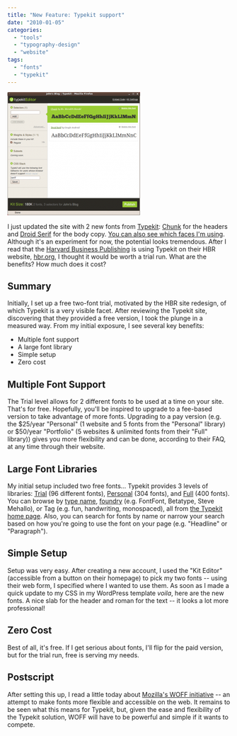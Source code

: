 ```yaml
---
title: "New Feature: Typekit support"
date: "2010-01-05"
categories: 
  - "tools"
  - "typography-design"
  - "website"
tags: 
  - "fonts"
  - "typekit"
---
```


[![Snapshot of the Typekit Kit Editor](images/Typekit-kit-editor-snapshot1-300x278.png "Typekit-kit-editor-snapshot")](https://blog.balinsbooks.com/wp-content/uploads/2010/01/Typekit-kit-editor-snapshot1.png)

I just updated the site with 2 new fonts from [Typekit](http://typekit.com/): [Chunk](http://typekit.com/fonts/497) for the headers and [Droid Serif](http://typekit.com/fonts/49) for the body copy. [You can also see which faces I'm using](http://typekit.com/colophons/ftj5bsw). Although it's an experiment for now, the potential looks tremendous. After I read that the [Harvard Business Publishing](http://harvardbusiness.org/) is using Typekit on their HBR website, [hbr.org](http://hbr.org/), I thought it would be worth a trial run. What are the benefits? How much does it cost?

## Summary

Initially, I set up a free two-font trial, motivated by the HBR site redesign, of which Typekit is a very visible facet. After reviewing the Typekit site, discovering that they provided a free version, I took the plunge in a measured way. From my initial exposure, I see several key benefits:

- Multiple font support
- A large font library
- Simple setup
- Zero cost

## Multiple Font Support

The Trial level allows for 2 different fonts to be used at a time on your site. That's for free. Hopefully, you'll be inspired to upgrade to a fee-based version to take advantage of more fonts. Upgrading to a pay version (e.g. the $25/year "Personal" (1 website and 5 fonts from the "Personal" library) or $50/year "Portfolio" (5 websites & unlimited fonts from their "Full" library)) gives you more flexibility and can be done, according to their FAQ, at any time through their website.

## Large Font Libraries

My initial setup included two free fonts... Typekit provides 3 levels of libraries: [Trial](http://typekit.com/libraries/trial) (96 different fonts), [Personal](http://typekit.com/libraries/personal) (304 fonts), and [Full](http://typekit.com/libraries/full) (400 fonts). You can browse by [type name](http://typekit.com/fonts), [foundry](http://typekit.com/foundries) (e.g. FontFont, Betatype, Steve Mehallo), or Tag (e.g. fun, handwriting, monospaced), all from [the Typekit home page](http://typekit.com/). Also, you can search for fonts by name or narrow your search based on how you're going to use the font on your page (e.g. "Headline" or "Paragraph").

## Simple Setup

Setup was very easy. After creating a new account, I used the "Kit Editor" (accessible from a button on their homepage) to pick my two fonts -- using their web form, I specified where I wanted to use them. As soon as I made a quick update to my CSS in my WordPress template _voila_, here are the new fonts. A nice slab for the header and roman for the text -- it looks a lot more professional!

## Zero Cost

Best of all, it's free. If I get serious about fonts, I'll flip for the paid version, but for the trial run, free is serving my needs.

## Postscript

After setting this up, I read a little today about [Mozilla's WOFF initiative](http://hacks.mozilla.org/2009/10/woff/) -- an attempt to make fonts more flexible and accessible on the web. It remains to be seen what this means for Typekit, but, given the ease and flexibility of the Typekit solution, WOFF will have to be powerful and simple if it wants to compete.
